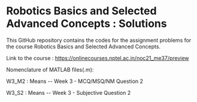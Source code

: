 # Robotics Basics and Selected Advanced Concepts :  Solutions
This GitHub repository contains the codes for the assignment problems for the course Robotics Basics and Selected Advanced Concepts.

Link to the course : https://onlinecourses.nptel.ac.in/noc21_me37/preview

Nomenclature of MATLAB files(.m):

W3_M2 : Means --  Week 3 - MCQ/MSQ/NM Question 2

W3_S2 : Means --  Week 3 - Subjective Question 2
